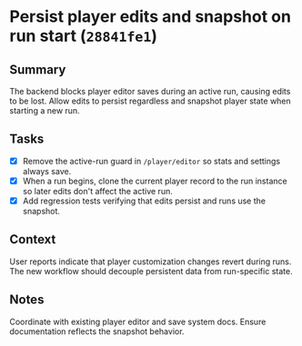 # Persist player edits and snapshot on run start (`28841fe1`)

## Summary
The backend blocks player editor saves during an active run, causing edits to be lost. Allow edits to persist regardless and snapshot player state when starting a new run.

## Tasks
- [x] Remove the active-run guard in `/player/editor` so stats and settings always save.
- [x] When a run begins, clone the current player record to the run instance so later edits don't affect the active run.
- [x] Add regression tests verifying that edits persist and runs use the snapshot.

## Context
User reports indicate that player customization changes revert during runs. The new workflow should decouple persistent data from run-specific state.

## Notes
Coordinate with existing player editor and save system docs. Ensure documentation reflects the snapshot behavior.
